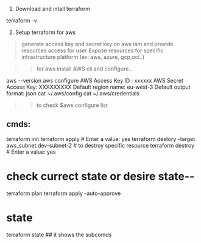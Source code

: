 1. Download and intall terraform

terraform -v

2. Setup terraform for aws

> generate access key and secret key on aws iam and provide resources access for user
> Expose resources for specific infrastructure platform (ex: aws, azure, gcp,oci..)

>> for aws install AWS cli and configure..

aws --version
aws configure
    AWS Access Key ID : xxxxxx
    AWS Secret Access Key: XXXXXXXXX
    Default region name: eu-west-3
    Default output format: json
cat ~/.aws/config
cat ~/.aws/credentials


>> to check $aws configure list

cmds:
-------------
terraform init
terraform apply # Enter a value: yes
terraform destory -target aws_subnet.dev-subnet-2 # to destroy specific resource
terraform destroy # Enter a value: yes

# check currect state or desire state--
terraform plan
terraform apply -auto-approve
# state
terraform state ## it shows the subcomds

